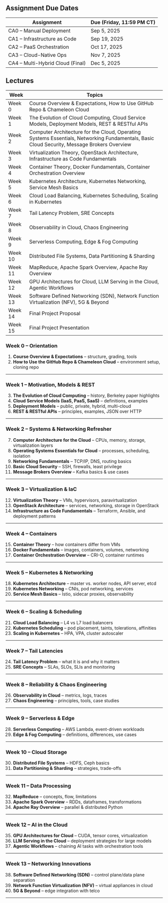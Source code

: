 ## Assignment Due Dates

| Assignment                     | Due (Friday, 11:59 PM CT) |
|--------------------------------|---------------------------|
| CA0 – Manual Deployment        |  Sep 5, 2025               |
| CA1 – Infrastructure as Code   | Sep 19, 2025              |
| CA2 – PaaS Orchestration       | Oct 17, 2025              |
| CA3 – Cloud-Native Ops         | Nov 7, 2025               |
| CA4 – Multi-Hybrid Cloud (Final)| Dec 5, 2025               |


## Lectures

| Week    | Topics                                                                                                                                     |
|---------|--------------------------------------------------------------------------------------------------------------------------------------------|
| Week 0  | Course Overview & Expectations, How to Use GitHub Repo & Chameleon Cloud                                                                   |
| Week 1  | The Evolution of Cloud Computing, Cloud Service Models, Deployment Models, REST & RESTful APIs                                             |
| Week 2  | Computer Architecture for the Cloud, Operating Systems Essentials, Networking Fundamentals, Basic Cloud Security, Message Brokers Overview |
| Week 3  | Virtualization Theory, OpenStack Architecture, Infrastructure as Code Fundamentals                                                         |
| Week 4  | Container Theory, Docker Fundamentals, Container Orchestration Overview                                                                    |
| Week 5  | Kubernetes Architecture, Kubernetes Networking, Service Mesh Basics                                                                        |
| Week 6  | Cloud Load Balancing, Kubernetes Scheduling, Scaling in Kubernetes                                                                         |
| Week 7  | Tail Latency Problem, SRE Concepts                                                                                                         |
| Week 8  | Observability in Cloud, Chaos Engineering                                                                                                  |
| Week 9  | Serverless Computing, Edge & Fog Computing                                                                                                 |
| Week 10 | Distributed File Systems, Data Partitioning & Sharding                                                                                     |
| Week 11 | MapReduce, Apache Spark Overview, Apache Ray Overview                                                                                      |
| Week 12 | GPU Architectures for Cloud, LLM Serving in the Cloud, Agentic Workflows                                                                   |
| Week 13 | Software Defined Networking (SDN), Network Function Virtualization (NFV), 5G & Beyond                                                      |
| Week 14 | Final Project Proposal                                                                                                                     |
| Week 15 | Final Project Presentation                                                                                                                 |

### **Week 0 – Orientation**

1. **Course Overview & Expectations** – structure, grading, tools
2. **How to Use the GitHub Repo & Chameleon Cloud** – environment setup, cloning repo

---

### **Week 1 – Motivation, Models & REST**

3. **The Evolution of Cloud Computing** – history, Berkeley paper highlights
4. **Cloud Service Models (IaaS, PaaS, SaaS)** – definitions, examples
5. **Deployment Models** – public, private, hybrid, multi-cloud
6. **REST & RESTful APIs** – principles, examples, JSON over HTTP

---

### **Week 2 – Systems & Networking Refresher**

7. **Computer Architecture for the Cloud** – CPUs, memory, storage, virtualization layers
8. **Operating Systems Essentials for Cloud** – processes, scheduling, isolation
9. **Networking Fundamentals** – TCP/IP, DNS, routing basics
10. **Basic Cloud Security** – SSH, firewalls, least privilege
11. **Message Brokers Overview** – Kafka basics & use cases

---

### **Week 3 – Virtualization & IaC**

12. **Virtualization Theory** – VMs, hypervisors, paravirtualization
13. **OpenStack Architecture** – services, networking, storage in OpenStack
14. **Infrastructure as Code Fundamentals** – Terraform, Ansible, and deployment patterns

---

### **Week 4 – Containers**

15. **Container Theory** – how containers differ from VMs
16. **Docker Fundamentals** – images, containers, volumes, networking
17. **Container Orchestration Overview** – CRI-O, container runtimes

---

### **Week 5 – Kubernetes & Networking**

18. **Kubernetes Architecture** – master vs. worker nodes, API server, etcd
19. **Kubernetes Networking** – CNIs, pod networking, services
20. **Service Mesh Basics** – Istio, sidecar proxies, observability

---

### **Week 6 – Scaling & Scheduling**

21. **Cloud Load Balancing** – L4 vs L7 load balancers
22. **Kubernetes Scheduling** – pod placement, taints, tolerations, affinities
23. **Scaling in Kubernetes** – HPA, VPA, cluster autoscaler

---

### **Week 7 – Tail Latencies**

24. **Tail Latency Problem** – what it is and why it matters
25. **SRE Concepts** – SLAs, SLOs, SLIs and monitoring

---

### **Week 8 – Reliability & Chaos Engineering**

26. **Observability in Cloud** – metrics, logs, traces
27. **Chaos Engineering** – principles, tools, case studies

---

### **Week 9 – Serverless & Edge**

28. **Serverless Computing** – AWS Lambda, event-driven workloads
29. **Edge & Fog Computing** – definitions, differences, use cases

---

### **Week 10 – Cloud Storage**

30. **Distributed File Systems** – HDFS, Ceph basics
31. **Data Partitioning & Sharding** – strategies, trade-offs

---

### **Week 11 – Data Processing**

32. **MapReduce** – concepts, flow, limitations
33. **Apache Spark Overview** – RDDs, dataframes, transformations
34. **Apache Ray Overview** – parallel & distributed Python

---

### **Week 12 – AI in the Cloud**

35. **GPU Architectures for Cloud** – CUDA, tensor cores, virtualization
36. **LLM Serving in the Cloud** – deployment strategies for large models
37. **Agentic Workflows** – chaining AI tasks with orchestration tools

---

### **Week 13 – Networking Innovations**

38. **Software Defined Networking (SDN)** – control plane/data plane separation
39. **Network Function Virtualization (NFV)** – virtual appliances in cloud
40. **5G & Beyond** – edge integration with telco

---